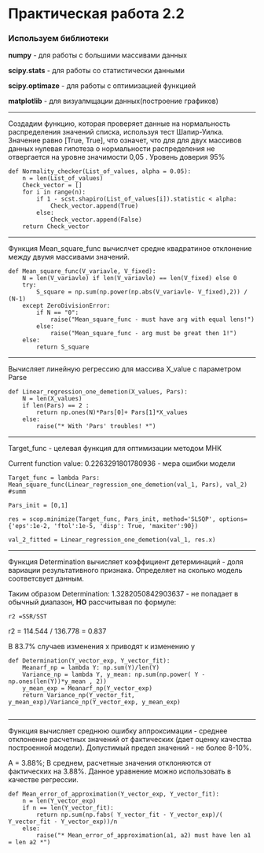 # Практическая работа 2.2

### Используем библиотеки

**numpy** - для работы с большими массивами данных

**scipy.stats** - для работы со статистически данными 

**scipy.optimaze** - для работы с оптимизацией функцией

**matplotlib** - для визуалмщации данных(построение графиков)

__________
Создадим функцию, которая проверяет данные на нормальность распределения значений списка, используя тест Шапир-Уилка.
Значение равно [True, True], что означет, что для для двух массивов данных нулевая гипотеза о нормальности распределения не отвергается на уровне значимости 0,05 .
Уровень доверия 95%
```
def Normality_checker(List_of_values, alpha = 0.05):
    n = len(List_of_values)
    Check_vector = []
    for i in range(n):
        if 1 - scst.shapiro(List_of_values[i]).statistic < alpha:
            Check_vector.append(True)
        else:
            Check_vector.append(False)
    return Check_vector
```
___________

Функция Mean_square_func вычислчет средне квадратиное отклонение между двумя массивами значений.

```
def Mean_square_func(V_variavle, V_fixed):
    N = len(V_variavle) if len(V_variavle) == len(V_fixed) else 0
    try:
        S_square = np.sum(np.power(np.abs(V_variavle- V_fixed),2)) / (N-1)
    except ZeroDivisionError:
        if N == "0":
            raise("Mean_square_func - must have arg with equal lens!")
        else:
            raise("Mean_square_func - arg must be great then 1!")
    else:
        return S_square
```
__________________
Вычисляет линейную регрессию для массива X_value с параметром Parse
```
def Linear_regression_one_demetion(X_values, Pars):
    N = len(X_values)
    if len(Pars) == 2 :
        return np.ones(N)*Pars[0]+ Pars[1]*X_values
    else:
        raise("* With 'Pars' troubles! *")
```
________________________
Target_func - целевая функция для оптимизации методом МНК

Current function value: 0.2263291801780936 - мера ошибки модели
                 
```
Target_func = lambda Pars: Mean_square_func(Linear_regression_one_demetion(val_1, Pars), val_2) #summ

Pars_init = [0,1]

res = scop.minimize(Target_func, Pars_init, method='SLSQP', options={'eps':1e-2, 'ftol':1e-5, 'disp': True, 'maxiter':90})

val_2_fitted = Linear_regression_one_demetion(val_1, res.x)
```
________________________
Функция Determination вычисляет коэффициент детерминаций - доля вариации результативного признака. Определяет на сколько модель соответсвует данным.

Таким образом Determination:  1.3282050842903637 - не попадает в обычный диапазон, **НО** рассчитывая по формуле:
 ```
r2 =SSR/SST  
```
r2 = 114.544 / 136.778 = 0.837

В 83.7% случаев изменения х приводят к изменению y

```
def Determination(Y_vector_exp, Y_vector_fit):
    Meanarf_np = lambda Y: np.sum(Y)/len(Y)
    Variance_np = lambda Y, y_mean: np.sum(np.power( Y - np.ones(len(Y))*y_mean , 2))
    y_mean_exp = Meanarf_np(Y_vector_exp)
    return Variance_np(Y_vector_fit, y_mean_exp)/Variance_np(Y_vector_exp, y_mean_exp)


```
________________________________
Функция вычисляет среднюю ошибку аппроксимации - среднее отклонение расчетных значений от фактических (дает оценку качества построенной модели).
Допустимый предел значений - не более 8-10%.

A = 3.88%; В среднем, расчетные значения отклоняются от фактических на 3.88%. Данное уравнение можно использовать в качестве регрессии.
```
def Mean_error_of_approximation(Y_vector_exp, Y_vector_fit):
    n = len(Y_vector_exp)
    if n == len(Y_vector_fit):
        return np.sum(np.fabs( Y_vector_fit - Y_vector_exp)/( Y_vector_fit - Y_vector_exp))/n
    else:
        raise("* Mean_error_of_approximation(a1, a2) must have len a1 = len a2 *")

```




